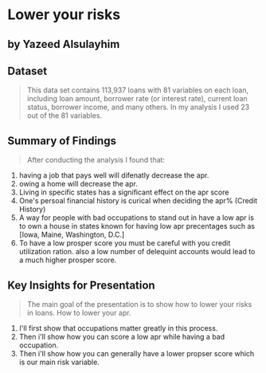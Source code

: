 # Lower your risks
## by Yazeed Alsulayhim


## Dataset

>This data set contains 113,937 loans with 81 variables on each loan, including loan amount, borrower rate (or interest rate), current loan status, borrower income, and many others. In my analysis I used 23 out of the 81 variables.


## Summary of Findings

> After conducting the analysis I found that:
1.  having a job that pays well will difenatly decrease the apr.
2.  owing a home will decrease the apr.
3.  Living in specific states has a significant effect on the apr score
4.  One's persoal financial history is curical when deciding the apr% (Credit History)
5.  A way for people with bad occupations to stand out in have a low apr is to own a house in states known for having low apr precentages such as [Iowa, Maine, Washington, D.C.]
6.  To have a low prosper score you must be careful with you credit utilization ration. also a low number of delequint accounts would lead to a much higher prosper score.


## Key Insights for Presentation

> The main goal of the presentation is to show how to lower your risks in loans. How to lower your apr.
1. I'll first show that occupations matter greatly in this process.
2. Then i'll show how you can score a low apr while having a bad occupation.
3. Then i'll show how you can generally have a lower propser score which is our main risk variable.
